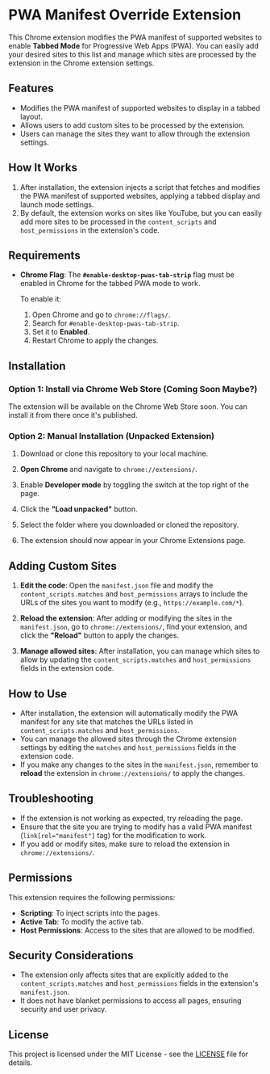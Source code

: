 # PWA Manifest Override Extension

This Chrome extension modifies the PWA manifest of supported websites to enable **Tabbed Mode** for Progressive Web Apps (PWA). You can easily add your desired sites to this list and manage which sites are processed by the extension in the Chrome extension settings.

## Features
- Modifies the PWA manifest of supported websites to display in a tabbed layout.
- Allows users to add custom sites to be processed by the extension.
- Users can manage the sites they want to allow through the extension settings.

## How It Works
1. After installation, the extension injects a script that fetches and modifies the PWA manifest of supported websites, applying a tabbed display and launch mode settings.
2. By default, the extension works on sites like YouTube, but you can easily add more sites to be processed in the `content_scripts` and `host_permissions` in the extension's code.

## Requirements

- **Chrome Flag**: The **`#enable-desktop-pwas-tab-strip`** flag must be enabled in Chrome for the tabbed PWA mode to work.
  
  To enable it:
  1. Open Chrome and go to `chrome://flags/`.
  2. Search for `#enable-desktop-pwas-tab-strip`.
  3. Set it to **Enabled**.
  4. Restart Chrome to apply the changes.

## Installation

### Option 1: Install via Chrome Web Store (Coming Soon Maybe?)
The extension will be available on the Chrome Web Store soon. You can install it from there once it's published.

### Option 2: Manual Installation (Unpacked Extension)

1. Download or clone this repository to your local machine.

2. **Open Chrome** and navigate to `chrome://extensions/`.

3. Enable **Developer mode** by toggling the switch at the top right of the page.

4. Click the **"Load unpacked"** button.

5. Select the folder where you downloaded or cloned the repository.

6. The extension should now appear in your Chrome Extensions page.

## Adding Custom Sites

1. **Edit the code**: Open the `manifest.json` file and modify the `content_scripts.matches` and `host_permissions` arrays to include the URLs of the sites you want to modify (e.g., `https://example.com/*`).

2. **Reload the extension**: After adding or modifying the sites in the `manifest.json`, go to `chrome://extensions/`, find your extension, and click the **"Reload"** button to apply the changes.

3. **Manage allowed sites**: After installation, you can manage which sites to allow by updating the `content_scripts.matches` and `host_permissions` fields in the extension code.

## How to Use
- After installation, the extension will automatically modify the PWA manifest for any site that matches the URLs listed in `content_scripts.matches` and `host_permissions`.
- You can manage the allowed sites through the Chrome extension settings by editing the `matches` and `host_permissions` fields in the extension code.
- If you make any changes to the sites in the `manifest.json`, remember to **reload** the extension in `chrome://extensions/` to apply the changes.

## Troubleshooting
- If the extension is not working as expected, try reloading the page.
- Ensure that the site you are trying to modify has a valid PWA manifest (`link[rel="manifest"]` tag) for the modification to work.
- If you add or modify sites, make sure to reload the extension in `chrome://extensions/`.

## Permissions
This extension requires the following permissions:
- **Scripting**: To inject scripts into the pages.
- **Active Tab**: To modify the active tab.
- **Host Permissions**: Access to the sites that are allowed to be modified.

## Security Considerations
- The extension only affects sites that are explicitly added to the `content_scripts.matches` and `host_permissions` fields in the extension's `manifest.json`.
- It does not have blanket permissions to access all pages, ensuring security and user privacy.

## License
This project is licensed under the MIT License - see the [LICENSE](LICENSE) file for details.
